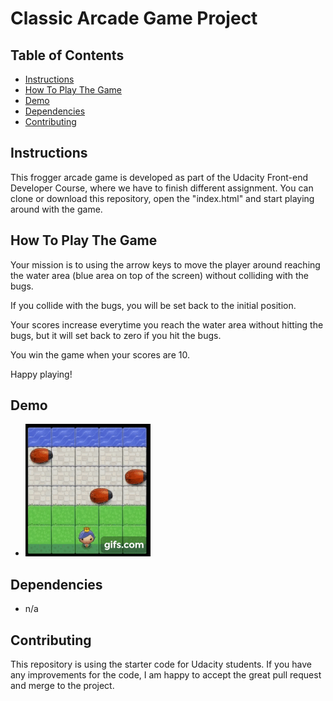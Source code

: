 # Classic Arcade Game Project

## Table of Contents

* [Instructions](#instructions)
* [How To Play The Game](#how-to-play-the-game)
* [Demo](#demo)
* [Dependencies](#dependencies)
* [Contributing](#contributing)

## Instructions

This frogger arcade game is developed as part of the Udacity Front-end Developer Course, where we have to finish different assignment. 
You can clone or download this repository, open the "index.html" and start playing around with the game. 

## How To Play The Game
Your mission is to using the arrow keys to move the player around reaching the water area (blue area on top of the screen) without colliding with the bugs.

If you collide with the bugs, you will be set back to the initial position.

Your scores increase everytime you reach the water area without hitting the bugs, but it will set back to zero if you hit the bugs. 

You win the game when your scores are 10. 

Happy playing!

## Demo
- ![](demo_arcade_game.gif)

## Dependencies
- n/a

## Contributing

This repository is using the starter code for Udacity students. If you have any improvements for the code, I am happy to accept the great pull request and merge to the project.
